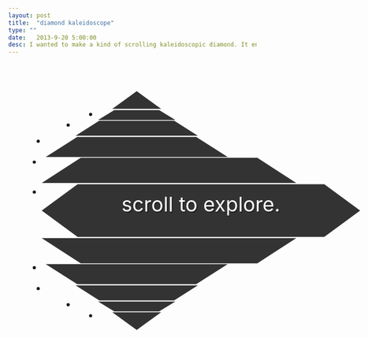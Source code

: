```yaml
---
layout: post
title:  "diamond kaleidoscope"
type: ""
date:   2013-9-20 5:00:00
desc: I wanted to make a kind of scrolling kaleidoscopic diamond. It ended up being a really fun problem to solve and kickstarted the entire redesign of this site.
---
```

<!-- Post specific styles -->
<style>
body {
	overflow:hidden;
}

.posts {
  font-size: 115%;
  line-height: 1.5em;
  margin: -1.75em auto 0em auto;
  -webkit-transform: scale(0.8);
  -moz-transform: scale(0.8);
  -o-transform: scale(0.8);
  transform: scale(0.8); 
}

.about {
  font-size: 80%;
  margin-top: 3em; }
.post {
  font-size: 2em;
  text-align: center;
  margin: .1em auto; }
.post-title {
  color: #FFF;
  position: relative;
  text-shadow: 1px 1px rgba(0, 0, 0, 0.15), 2px 2px rgba(0, 0, 0, 0.15), 3px 3px rgba(0, 0, 0, 0.15); }
.post:nth-child(1),
.post:nth-child(11) {
  width: 0;
  height: 0;
  border-left: 62px solid rgba(0, 0, 0, 0);
  border-right: 62px solid rgba(0, 0, 0, 0);
  z-index: 1000;
  position: relative;
  font-size: 0em; }
.post:nth-child(1) {
  border-bottom: 45px solid #333; }
  .post:nth-child(11) {
  border-top: 45px solid #333; }
  .post:nth-child(2),
  .post:nth-child(10) {
  width: 4.4em;
  border-left: 41px solid rgba(0, 0, 0, 0);
  border-right: 41px solid rgba(0, 0, 0, 0);
  height: 0; }
  .post:nth-child(2) {
  border-bottom: 1em solid #333; }
  .post:nth-child(10) {
  border-top: 1em solid #333; }
 
 .post:nth-child(10) .post-title {
    top: -3.3em; }
    .post:nth-child(2) .post-title,
    .post:nth-child(10) .post-title {
  font-size: .1em; }
  .post:nth-child(3) {
  width: 7.4em;
  border-left: 60px solid rgba(0, 0, 0, 0);
  border-right: 60px solid rgba(0, 0, 0, 0);
  height: 0; }

.post:nth-child(9) {
  width: 7.4em;
  border-left: 60px solid rgba(0, 0, 0, 0);
  border-right: 60px solid rgba(0, 0, 0, 0);
  height: 0; }

.post:nth-child(3) {
  border-bottom: 1.5em solid #333; }
.post:nth-child(9) {
  border-top: 1.5em solid #333; }
.post:nth-child(3) .post-title, .post:nth-child(9) .post-title {
  font-size: .5em; }
.post:nth-child(2) .post-title {
  top: -4.7em; }
.post:nth-child(3) .post-title {
  top: 0em; }
.post:nth-child(9) .post-title {
  top: -2.5em; }
.post:nth-child(4), .post:nth-child(8) {
  width: 11.7em;
  border-left: 80px solid rgba(0, 0, 0, 0);
  border-right: 80px solid rgba(0, 0, 0, 0);
  height: 0; }
.post:nth-child(4) {
  border-bottom: 2em solid #333; }
.post:nth-child(8) {
  border-top: 2em solid #333; }
.post:nth-child(4) .post-title, .post:nth-child(8) .post-title {
  font-size: 1em; }
.post:nth-child(4) .post-title {
  top: .6em; }
.post:nth-child(8) .post-title {
  top: -1.3em; }
.post:nth-child(5), .post:nth-child(7) {
  width: 17.4em;
  border-left: 99px solid rgba(0, 0, 0, 0);
  border-right: 99px solid rgba(0, 0, 0, 0);
  height: 0;
  z-index: 2;
  /* bit of a hacky way to deal with the center diamond piece overlapping */
  position: relative; }
.post:nth-child(5) {
  border-bottom: 2.5em solid #333; }
.post:nth-child(7) {
  border-top: 2.5em solid #333; }
.post:nth-child(5) .post-title, .post:nth-child(7) .post-title {
  font-size: 1.5em; }
.post:nth-child(5) .post-title {
  top: .6em; }
.post:nth-child(7) .post-title {
  top: -1em; }
.post:nth-child(6) {
  margin: 70px auto 0em;
  width: 24.3em;
  height: 0;
  border-top: 0px solid #333;
  border-right: 91px solid rgba(0, 0, 0, 0);
  border-bottom: 67px solid;
  border-left: 91px solid rgba(0, 0, 0, 0);
  border-bottom-color: #333;
  position: relative;
  top: -67px; }
  .post:nth-child(6):after {
    content: '';
    position: absolute;
    left: -91px;
    top: 67px;
    width: 24.3em;
    height: 0;
    border-bottom: 67px solid rgba(0, 0, 0, 0);
    border-right: 91px solid rgba(0, 0, 0, 0);
    border-top: 67px solid;
    border-left: 91px solid rgba(0, 0, 0, 0);
    border-top-color: inherit;
    z-index: -2; }
  .post:nth-child(6) .post-title {
    font-size: 2em;
    top: .82em; }
.post:nth-child(n+12) {
  display: none; }

</style>
<!-- Post Content -->
</div>
<div class="about">
	<ul class="posts">
		<li class="post post-placeholder tk-adobe-garamond-pro"></li>
		<li class="post post-placeholder tk-adobe-garamond-pro"></li>
		<li class="post post-placeholder tk-adobe-garamond-pro"></li>
		<li class="post post-placeholder tk-adobe-garamond-pro"></li>
		<li class="post post-placeholder tk-adobe-garamond-pro"></li>
		<li class="post post-placeholder tk-adobe-garamond-pro ">
			<span class="post-title">scroll to explore.</span>
		</li>
		<li class="post post-placeholder tk-adobe-garamond-pro"></li>
		<li class="post post-placeholder tk-adobe-garamond-pro"></li>
		<li class="post post-placeholder tk-adobe-garamond-pro"></li>
		<li class="post post-placeholder tk-adobe-garamond-pro"></li>
		<li class="post post-placeholder tk-adobe-garamond-pro"></li>
		<li class="post post-placeholder tk-adobe-garamond-pro ">
			<span class="post-title">hi!</span>
		</li>
		<li class="post post-placeholder tk-adobe-garamond-pro"></li>
		<li class="post post-placeholder tk-adobe-garamond-pro"></li>
		<li class="post post-placeholder tk-adobe-garamond-pro">
			<span class="post-title">i'm dvncan.</span>
		</li>
		<li class="post post-placeholder tk-adobe-garamond-pro">
			<span class="post-title">designer<em class="fancy">  &amp;  </em>developer</span>
		</li>
		<li class="post post-placeholder tk-adobe-garamond-pro">
			<span class="post-title">living in dc</span>
		</li>
		<li class="post post-placeholder tk-adobe-garamond-pro"></li>
		<li class="post post-placeholder tk-adobe-garamond-pro">
			<li class="post post-placeholder tk-adobe-garamond-pro"></li>
			<li class="post post-placeholder tk-adobe-garamond-pro"></li>
			<li class="post post-placeholder tk-adobe-garamond-pro">
				<span class="post-title">currently building things</span>
			</li>
			<li class="post post-placeholder tk-adobe-garamond-pro">
				<a  class="post-title" href="http://www.washingtonpost.com">for the Washington Post</a>
			</li>
			<li class="post post-placeholder tk-adobe-garamond-pro"></li>
			<li class="post post-placeholder tk-adobe-garamond-pro"></li>
			<li class="post post-placeholder tk-adobe-garamond-pro"></li>
			<li class="post post-placeholder tk-adobe-garamond-pro">
				<span class="post-title">I wish the web</span>
			</li>
			<li class="post post-placeholder tk-adobe-garamond-pro">
				<span class="post-title">brought more joy</span>
			</li>
			<li class="post post-placeholder tk-adobe-garamond-pro">
				<span class="post-title">to the world</span>
			</li>
			<li class="post post-placeholder tk-adobe-garamond-pro"></li>
			<li class="post post-placeholder tk-adobe-garamond-pro"></li>
			<li class="post post-placeholder tk-adobe-garamond-pro"></li>
			<li class="post post-placeholder tk-adobe-garamond-pro"></li>
			<li class="post post-placeholder tk-adobe-garamond-pro"></li>
			<li class="post post-placeholder tk-adobe-garamond-pro"></li>
			<li class="post post-placeholder tk-adobe-garamond-pro">
				<span class="post-title">creatively solving problems,</span>
			</li>
			<li class="post post-placeholder tk-adobe-garamond-pro">
				<span class="post-title">making the web and world</span>
			</li>
			<li class="post post-placeholder tk-adobe-garamond-pro">
				<span class="post-title">a nicer place to inhabit</span>
			</li>
			<li class="post post-placeholder tk-adobe-garamond-pro"></li>
			<li class="post post-placeholder tk-adobe-garamond-pro"></li>
			<li class="post post-placeholder tk-adobe-garamond-pro"></li>
			<li class="post post-placeholder tk-adobe-garamond-pro">
				<span class="post-title">this is my digital space</span>
			</li>
			<li class="post post-placeholder tk-adobe-garamond-pro">
				<span class="post-title">to experiment</span>
			</li>
			<li class="post post-placeholder tk-adobe-garamond-pro">
				<span class="post-title">so I'm sorry</span>
			</li>
			<li class="post post-placeholder tk-adobe-garamond-pro">
				<span class="post-title">if things look wonky</span>
			</li>
			<li class="post post-placeholder tk-adobe-garamond-pro">
				<span class="post-title">to you</span>
			</li>
			<li class="post post-placeholder tk-adobe-garamond-pro"></li>
			<li class="post post-placeholder tk-adobe-garamond-pro"></li>
			<li class="post post-placeholder tk-adobe-garamond-pro"></li>
			<li class="post post-placeholder tk-adobe-garamond-pro"></li>
			<li class="post post-placeholder tk-adobe-garamond-pro"></li>
			<li class="post post-placeholder tk-adobe-garamond-pro">
				<span class="post-title">I love coffee</span>
			</li>
			<li class="post post-placeholder tk-adobe-garamond-pro">
				<span class="post-title">and beer/scotch</span>
			</li>
			<li class="post post-placeholder tk-adobe-garamond-pro">
				<span class="post-title">and meeting awesome people</span>
			</li>
			<li class="post post-placeholder tk-adobe-garamond-pro"></li>
			<li class="post post-placeholder tk-adobe-garamond-pro"></li>
			<li class="post post-placeholder tk-adobe-garamond-pro">
				<span class="post-title">if that sounds cool to you</span>
			</li>
			<li class="post post-placeholder tk-adobe-garamond-pro">
				<span class="post-title">send me an email</span>
			</li>
			<li class="post post-placeholder tk-adobe-garamond-pro">
				<span class="post-title">hello@dvncan.com</span>
			</li>
			<li class="post post-placeholder tk-adobe-garamond-pro"></li>
			<li class="post post-placeholder tk-adobe-garamond-pro"></li>
			<li class="post post-placeholder tk-adobe-garamond-pro"></li>
			<li class="post post-placeholder tk-adobe-garamond-pro">
				<span class="post-title">or hit me up on</span>
			</li>
			<li class="post post-placeholder tk-adobe-garamond-pro">
				<span class="post-title">my twitter</span>
			</li>
			<li class="post post-placeholder tk-adobe-garamond-pro">
				<a class="post-title" href="http://www.twitter.com/duncangraham">@duncangraham</a>
			</li>
			<li class="post post-placeholder tk-adobe-garamond-pro"></li>
			<li class="post post-placeholder tk-adobe-garamond-pro"></li>
			<li class="post post-placeholder tk-adobe-garamond-pro"></li>
			<li class="post post-placeholder tk-adobe-garamond-pro"></li>
			<li class="post post-placeholder tk-adobe-garamond-pro"></li>
			<li class="post post-placeholder tk-adobe-garamond-pro"></li>
			<li class="post post-placeholder tk-adobe-garamond-pro">
				<span class="post-title">if you've gotten</span>
			</li>
			<li class="post post-placeholder tk-adobe-garamond-pro">
				<span class="post-title">down this far</span>
			</li>
			<li class="post post-placeholder tk-adobe-garamond-pro">
				<span class="post-title">it's your lucky day!</span>
			</li>
			<li class="post post-placeholder tk-adobe-garamond-pro"></li>
			<li class="post post-placeholder tk-adobe-garamond-pro"></li>
			<li class="post post-placeholder tk-adobe-garamond-pro"></li>
			<li class="post post-placeholder tk-adobe-garamond-pro">
				<span class="post-title">because I've written</span>
			</li>
			<li class="post post-placeholder tk-adobe-garamond-pro">
				<span class="post-title">a haiku for you:</span>
			</li>
			<li class="post post-placeholder tk-adobe-garamond-pro"></li>
			<li class="post post-placeholder tk-adobe-garamond-pro"></li>
			<li class="post post-placeholder tk-adobe-garamond-pro">
				<span class="post-title">beautiful diamond</span>
			</li>
			<li class="post post-placeholder tk-adobe-garamond-pro">
				<span class="post-title">mesmerizes with colors</span>
			</li>
			<li class="post post-placeholder tk-adobe-garamond-pro">
				<span class="post-title">your new overlord</span>
			</li>
			<li class="post post-placeholder tk-adobe-garamond-pro"></li>
			<li class="post post-placeholder tk-adobe-garamond-pro"></li>
			<li class="post post-placeholder tk-adobe-garamond-pro"></li>
			<li class="post post-placeholder tk-adobe-garamond-pro"></li>
			<li class="post post-placeholder tk-adobe-garamond-pro"></li>
			<li class="post post-placeholder tk-adobe-garamond-pro"></li>
			<li class="post post-placeholder tk-adobe-garamond-pro"></li>
			<li class="post post-placeholder tk-adobe-garamond-pro"></li>
			<li class="post post-placeholder tk-adobe-garamond-pro">
				<span class="post-title">- fin -</span>
			</li>
			<li class="post post-placeholder tk-adobe-garamond-pro"></li>
			<li class="post post-placeholder tk-adobe-garamond-pro"></li>
			<li class="post post-placeholder tk-adobe-garamond-pro"></li>
			<li class="post post-placeholder tk-adobe-garamond-pro"></li>
			<li class="post post-placeholder tk-adobe-garamond-pro">
				<span class="post-title">i'd be stoked</span>
			</li>
			<li class="post post-placeholder tk-adobe-garamond-pro">
				<span class="post-title">if you checked out</span>
			</li>
			<li class="post post-placeholder tk-adobe-garamond-pro">
				<span class="post-title"><a href="/index.html">some stuff i've made</a></span>
			</li>
			<li class="post post-placeholder tk-adobe-garamond-pro"></li>
			<li class="post post-placeholder tk-adobe-garamond-pro"></li>
			<li class="post post-placeholder tk-adobe-garamond-pro"></li>
			<li class="post post-placeholder tk-adobe-garamond-pro">
				<span class="post-title">that's the end.</span>
			</li>
			<li class="post post-placeholder tk-adobe-garamond-pro">
				<span class="post-title">it'll restart</span>
			</li>
			<li class="post post-placeholder tk-adobe-garamond-pro">
				<span class="post-title">if you keep scrolling down</span>
			</li>
			<li class="post post-placeholder tk-adobe-garamond-pro"></li>
			<li class="post post-placeholder tk-adobe-garamond-pro"></li>
			<li class="post post-placeholder tk-adobe-garamond-pro"></li>
		</ul>
	</div>

<script src="/js/jquery.js"></script>
<script src="/js/jquery.mousewheel.js"></script>
<script>
//SCROLLING LIST ITEMS OMGZ SO SWAGGED OUT!
var allowed = true; //should slow down the scroll speed

var oneUp = function () {
    var firstChild = $('.post:first-child');
    firstChild.remove();
    firstChild.appendTo('.posts');
};

var oneDown = function () {
    var lastChild = $('.post:last-child');
    lastChild.remove();
    lastChild.prependTo('.posts');
};

//there's gotta be a way to do this that doesn't fire after EVERY keydown
window.onkeydown = function (ev) {
    if (ev.keyCode == 38) {
        oneUp();
    } else if (ev.keyCode == 40) {
        oneDown();
    }
};

$(document).mousewheel(function (event, delta) {
    var dir = delta > 0 ? 'Down' : 'Up';
    if (allowed === true) {
        allowed = false;
        setTimeout(function () {
                allowed = true;
                $(
                	).addClass('hover-active');
            }, //prevents hovering on scroll
            120);

        $(
        	).removeClass('hover-active');

        if (dir == 'Up') {
            oneUp();
        } else {
            oneDown();
        }
    }
});


//COLORS!

// this is awesome. read it. http://krazydad.com/tutorials/makecolors.php
//he's also really goofy, it's great.

//redone using HSL

function rainbow(numOfSteps, step) {
    //there are 360 distinct hue values in hsl
    //unique number representing % through items. increases approaching 360
    var h = (360 / numOfSteps) * step;
    // FUN FACT! ~~ is shorthand for Math.floor(). not relevant anymore, but still useful.

    var color = "hsla(" + h + ", 75%, 60%, 1)";
    return (color);
}

var numPosts = $('.post').length;

$('.post').each(function (key, value) {
    var $this = $(this);
    var color = rainbow(numPosts, key);

    $this.css('border-bottom-color', color);
    $this.css('border-top-color', color);
});

$('.view-option_square').on('click', function(){
	$('body').addClass('view-square');
});

$('.view-option_diamond').on('click', function(){
	$('body').removeClass('view-square');
});

</script>